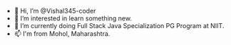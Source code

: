 - 👋 Hi, I’m @Vishal345-coder
- 👀 I’m interested in learn something new.
- 🌱 I’m currently doing Full Stack Java Specialization PG Program at NIIT.
- 📫 I'm from Mohol, Maharashtra.

